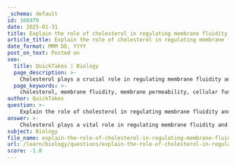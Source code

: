```yaml
---
_schema: default
id: 166979
date: 2025-01-31
title: Explain the role of cholesterol in regulating membrane fluidity and permeability.
article_title: Explain the role of cholesterol in regulating membrane fluidity and permeability.
date_format: MMM DD, YYYY
post_on_text: Posted on
seo:
  title: QuickTakes | Biology
  page_description: >-
    Cholesterol plays a crucial role in regulating membrane fluidity and permeability, stabilizing the membrane against temperature variations and influencing the selective transport of substances into and out of the cell.
  page_keywords: >-
    cholesterol, membrane fluidity, membrane permeability, cellular function, fluidity buffer, phospholipid bilayer, selective permeability, fatty acid composition, temperature stability, cellular integrity
author: QuickTakes
question: >-
    Explain the role of cholesterol in regulating membrane fluidity and permeability.
answer: >-
    Cholesterol plays a vital role in regulating membrane fluidity and permeability, which are crucial for maintaining cellular function and integrity. Here’s a detailed explanation of its functions:\n\n1. **Fluidity Buffer**: Cholesterol is interspersed within the phospholipid bilayer of cell membranes. It acts as a fluidity buffer, meaning it helps to stabilize the membrane's fluidity across a range of temperatures. At high temperatures, cholesterol reduces membrane fluidity by restraining the movement of phospholipids, thereby preventing the membrane from becoming too permeable. Conversely, at low temperatures, cholesterol prevents the membrane from becoming too rigid, which is essential for maintaining proper cellular function.\n\n2. **Impact on Permeability**: The presence of cholesterol affects the permeability of the membrane. By modulating the fluidity, cholesterol influences how easily substances can pass through the membrane. For instance, membranes with higher cholesterol content tend to be less permeable to small polar molecules and ions, while still allowing nonpolar molecules to diffuse more freely.\n\n3. **Interaction with Fatty Acids**: The fatty acid composition of the phospholipids also plays a significant role in membrane fluidity. Saturated fatty acids tend to pack tightly together, decreasing fluidity, while unsaturated fatty acids create kinks that increase fluidity. Cholesterol helps to maintain a balance between these two types of fatty acids, ensuring that the membrane remains functional under varying conditions.\n\n4. **Selective Permeability**: Cholesterol contributes to the selective permeability of the cell membrane. By maintaining an optimal level of fluidity, it allows the membrane to selectively permit the passage of certain molecules while restricting others. This selective permeability is crucial for maintaining the internal environment of the cell, allowing it to differ from the extracellular fluid.\n\nIn summary, cholesterol is essential for maintaining membrane fluidity and permeability, acting as a stabilizing agent that allows the membrane to function effectively across a range of temperatures and conditions. Its presence ensures that the cell membrane remains flexible yet robust, facilitating the proper transport of substances in and out of the cell.
subject: Biology
file_name: explain-the-role-of-cholesterol-in-regulating-membrane-fluidity-and-permeability.md
url: /learn/biology/questions/explain-the-role-of-cholesterol-in-regulating-membrane-fluidity-and-permeability
score: -1.0
---
```


&nbsp;